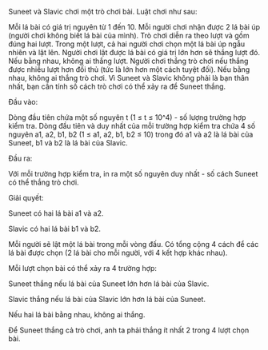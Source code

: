 Suneet và Slavic chơi một trò chơi bài. Luật chơi như sau:

Mỗi lá bài có giá trị nguyên từ 1 đến 10.
Mỗi người chơi nhận được 2 lá bài úp (người chơi không biết lá bài của mình).
Trò chơi diễn ra theo lượt và gồm đúng hai lượt. Trong một lượt, cả hai người chơi chọn một lá bài úp ngẫu nhiên và lật lên. Người chơi lật được lá bài có giá trị lớn hơn sẽ thắng lượt đó. Nếu bằng nhau, không ai thắng lượt.
Người chơi thắng trò chơi nếu thắng được nhiều lượt hơn đối thủ (tức là lớn hơn một cách tuyệt đối). Nếu bằng nhau, không ai thắng trò chơi.
Vì Suneet và Slavic không phải là bạn thân nhất, bạn cần tính số cách trò chơi có thể xảy ra để Suneet thắng.

Đầu vào:

Dòng đầu tiên chứa một số nguyên t (1 ≤ t ≤ 10^4) - số lượng trường hợp kiểm tra.
Dòng đầu tiên và duy nhất của mỗi trường hợp kiểm tra chứa 4 số nguyên a1, a2, b1, b2 (1 ≤ a1, a2, b1, b2 ≤ 10) trong đó a1 và a2 là lá bài của Suneet, b1 và b2 là lá bài của Slavic.

Đầu ra:

Với mỗi trường hợp kiểm tra, in ra một số nguyên duy nhất - số cách Suneet có thể thắng trò chơi.

Giải quyết:

Suneet có hai lá bài a1 và a2.

Slavic có hai lá bài b1 và b2.

Mỗi người sẽ lật một lá bài trong mỗi vòng đấu. Có tổng cộng 4 cách để các lá bài được chọn (2 lá bài cho mỗi người, với 4 kết hợp khác nhau).

Mỗi lượt chọn bài có thể xảy ra 4 trường hợp:

Suneet thắng nếu lá bài của Suneet lớn hơn lá bài của Slavic.

Slavic thắng nếu lá bài của Slavic lớn hơn lá bài của Suneet.

Nếu hai lá bài bằng nhau, không ai thắng.

Để Suneet thắng cả trò chơi, anh ta phải thắng ít nhất 2 trong 4 lượt chọn bài.
